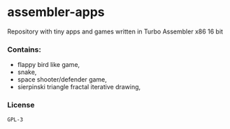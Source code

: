 # assembler-apps
Repository with tiny apps and games written in Turbo Assembler x86 16 bit 

### Contains:
* flappy bird like game,
* snake,
* space shooter/defender game,
* sierpinski triangle fractal iterative drawing,

### License
```GPL-3```
